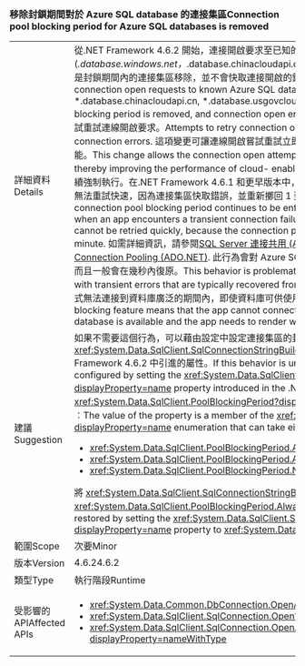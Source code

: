 ### <a name="connection-pool-blocking-period-for-azure-sql-databases-is-removed"></a><span data-ttu-id="25140-101">移除封鎖期間對於 Azure SQL database 的連接集區</span><span class="sxs-lookup"><span data-stu-id="25140-101">Connection pool blocking period for Azure SQL databases is removed</span></span>

|   |   |
|---|---|
|<span data-ttu-id="25140-102">詳細資料</span><span class="sxs-lookup"><span data-stu-id="25140-102">Details</span></span>|<span data-ttu-id="25140-103">從.NET Framework 4.6.2 開始，連接開啟要求至已知的 Azure SQL 資料庫 (*.database.windows.net，*.database.chinacloudapi.cn，*.database.usgovcloudapi.net，*.database.cloudapi.de)，是封鎖期間內的連接集區移除，並不會快取連接開啟的錯誤。</span><span class="sxs-lookup"><span data-stu-id="25140-103">Starting with the .NET Framework 4.6.2, for connection open requests to known Azure SQL databases (*.database.windows.net, *.database.chinacloudapi.cn, *.database.usgovcloudapi.net, *.database.cloudapi.de), the connection pool blocking period is removed, and connection open errors are not cached.</span></span> <span data-ttu-id="25140-104">發生暫時性連線錯誤之後，幾乎會立即嘗試重試連線開啟要求。</span><span class="sxs-lookup"><span data-stu-id="25140-104">Attempts to retry connection open requests will occur almost immediately after transient connection errors.</span></span> <span data-ttu-id="25140-105">這項變更可讓連線開啟嘗試重試立即對於 Azure SQL database，藉此改善雲端-啟用應用程式的效能。</span><span class="sxs-lookup"><span data-stu-id="25140-105">This change allows the connection open attempt to be retried immediately for Azure SQL databases, thereby improving the performance of cloud- enabled apps.</span></span> <span data-ttu-id="25140-106">會針對所有其他的連線嘗試中，連接集區的封鎖期間繼續強制執行。在.NET Framework 4.6.1 和更早版本中，當應用程式發生暫時性連接失敗，當連接到資料庫，連接嘗試無法重試快速，因為連接集區快取錯誤，並重新擲回 1 到 5 秒分鐘。</span><span class="sxs-lookup"><span data-stu-id="25140-106">For all other connection attempts, the connection pool blocking period continues to be enforced.In the .NET Framework 4.6.1 and earlier versions, when an app encounters a transient connection failure when connecting to a database, the connection attempt cannot be retried quickly, because the connection pool caches the error and re-throws it for 5 seconds to 1 minute.</span></span> <span data-ttu-id="25140-107">如需詳細資訊，請參閱[SQL Server 連接共用 (ADO.NET)](~/docs/framework/data/adonet/sql-server-connection-pooling.md)。</span><span class="sxs-lookup"><span data-stu-id="25140-107">For more information, see [SQL Server Connection Pooling (ADO.NET)](~/docs/framework/data/adonet/sql-server-connection-pooling.md).</span></span> <span data-ttu-id="25140-108">此行為會對 Azure SQL Database 連線造成問題，連線通常會因暫時性錯誤而失敗，而且一般會在幾秒內復原。</span><span class="sxs-lookup"><span data-stu-id="25140-108">This behavior is problematic for connections to Azure SQL databases, which often fail with transient errors that are typically recovered from within a few seconds.</span></span> <span data-ttu-id="25140-109">連線集區的 [封鎖] 功能表示，應用程式無法連接到資料庫廣泛的期間內，即使資料庫可供使用，而且應用程式需要呈現在幾秒鐘內。</span><span class="sxs-lookup"><span data-stu-id="25140-109">The connection pool blocking feature means that the app cannot connect to the database for an extensive period, even though the database is available and the app needs to render within a few seconds.</span></span>|
|<span data-ttu-id="25140-110">建議</span><span class="sxs-lookup"><span data-stu-id="25140-110">Suggestion</span></span>|<span data-ttu-id="25140-111">如果不需要這個行為，可以藉由設定中設定連接集區的封鎖期間<xref:System.Data.SqlClient.SqlConnectionStringBuilder.PoolBlockingPeriod?displayProperty=name>.NET Framework 4.6.2 中引進的屬性。</span><span class="sxs-lookup"><span data-stu-id="25140-111">If this behavior is undesirable, the connection pool blocking period can be configured by setting the <xref:System.Data.SqlClient.SqlConnectionStringBuilder.PoolBlockingPeriod?displayProperty=name> property introduced in the .NET Framework 4.6.2.</span></span> <span data-ttu-id="25140-112">屬性的值是 <xref:System.Data.SqlClient.PoolBlockingPeriod?displayProperty=name> 列舉的成員，可以採用三個值的其中一個值︰</span><span class="sxs-lookup"><span data-stu-id="25140-112">The value of the property is a member of the <xref:System.Data.SqlClient.PoolBlockingPeriod?displayProperty=name> enumeration that can take either of three values:</span></span><ul><li><xref:System.Data.SqlClient.PoolBlockingPeriod.AlwaysBlock></li><li><xref:System.Data.SqlClient.PoolBlockingPeriod.Auto></li><li><xref:System.Data.SqlClient.PoolBlockingPeriod.NeverBlock></li></ul><span data-ttu-id="25140-113">將 <xref:System.Data.SqlClient.SqlConnectionStringBuilder.PoolBlockingPeriod?displayProperty=name> 屬性設為 <xref:System.Data.SqlClient.PoolBlockingPeriod.AlwaysBlock> 可以還原舊有行為。</span><span class="sxs-lookup"><span data-stu-id="25140-113">The previous behavior can be restored by setting the <xref:System.Data.SqlClient.SqlConnectionStringBuilder.PoolBlockingPeriod?displayProperty=name> property to <xref:System.Data.SqlClient.PoolBlockingPeriod.AlwaysBlock>.</span></span>|
|<span data-ttu-id="25140-114">範圍</span><span class="sxs-lookup"><span data-stu-id="25140-114">Scope</span></span>|<span data-ttu-id="25140-115">次要</span><span class="sxs-lookup"><span data-stu-id="25140-115">Minor</span></span>|
|<span data-ttu-id="25140-116">版本</span><span class="sxs-lookup"><span data-stu-id="25140-116">Version</span></span>|<span data-ttu-id="25140-117">4.6.2</span><span class="sxs-lookup"><span data-stu-id="25140-117">4.6.2</span></span>|
|<span data-ttu-id="25140-118">類型</span><span class="sxs-lookup"><span data-stu-id="25140-118">Type</span></span>|<span data-ttu-id="25140-119">執行階段</span><span class="sxs-lookup"><span data-stu-id="25140-119">Runtime</span></span>|
|<span data-ttu-id="25140-120">受影響的 API</span><span class="sxs-lookup"><span data-stu-id="25140-120">Affected APIs</span></span>|<ul><li><xref:System.Data.Common.DbConnection.OpenAsync?displayProperty=nameWithType></li><li><xref:System.Data.SqlClient.SqlConnection.Open?displayProperty=nameWithType></li><li><xref:System.Data.SqlClient.SqlConnection.OpenAsync(System.Threading.CancellationToken)?displayProperty=nameWithType></li></ul>|

